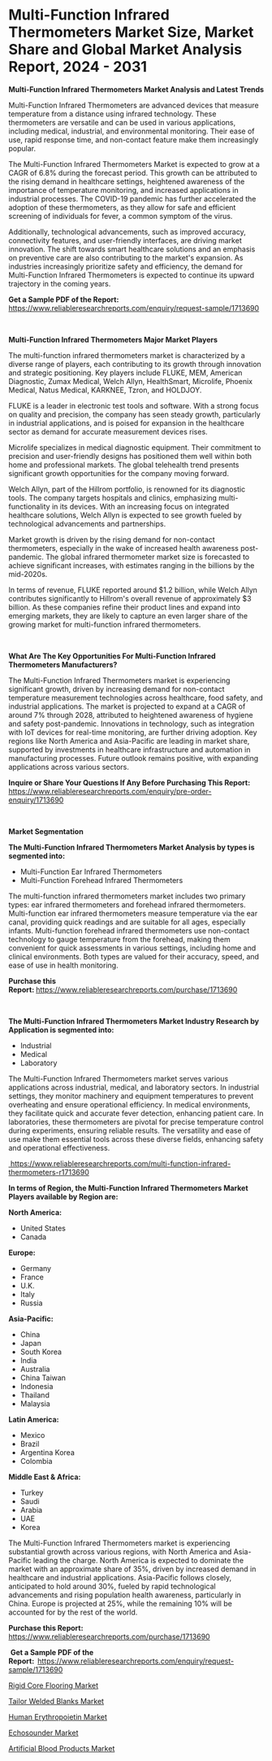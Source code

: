 <p><h1>Multi-Function Infrared Thermometers Market Size, Market Share and Global Market Analysis Report, 2024 - 2031</h1></p><p><strong>Multi-Function Infrared Thermometers Market Analysis and Latest Trends</strong></p>
<p><p>Multi-Function Infrared Thermometers are advanced devices that measure temperature from a distance using infrared technology. These thermometers are versatile and can be used in various applications, including medical, industrial, and environmental monitoring. Their ease of use, rapid response time, and non-contact feature make them increasingly popular.</p><p>The Multi-Function Infrared Thermometers Market is expected to grow at a CAGR of 6.8% during the forecast period. This growth can be attributed to the rising demand in healthcare settings, heightened awareness of the importance of temperature monitoring, and increased applications in industrial processes. The COVID-19 pandemic has further accelerated the adoption of these thermometers, as they allow for safe and efficient screening of individuals for fever, a common symptom of the virus.</p><p>Additionally, technological advancements, such as improved accuracy, connectivity features, and user-friendly interfaces, are driving market innovation. The shift towards smart healthcare solutions and an emphasis on preventive care are also contributing to the market's expansion. As industries increasingly prioritize safety and efficiency, the demand for Multi-Function Infrared Thermometers is expected to continue its upward trajectory in the coming years.</p></p>
<p><strong>Get a Sample PDF of the Report:&nbsp;</strong> <a href="https://www.reliableresearchreports.com/enquiry/request-sample/1713690?utm_campaign=1742&utm_medium=2&utm_source=Github&utm_content=ia&utm_term=22102024&utm_id=multi-function-infrared-thermometers">https://www.reliableresearchreports.com/enquiry/request-sample/1713690</a></p>
<p>&nbsp;</p>
<p><strong>Multi-Function Infrared Thermometers Major Market Players</strong></p>
<p><p>The multi-function infrared thermometers market is characterized by a diverse range of players, each contributing to its growth through innovation and strategic positioning. Key players include FLUKE, MEM, American Diagnostic, Zumax Medical, Welch Allyn, HealthSmart, Microlife, Phoenix Medical, Natus Medical, KARKNEE, Tzron, and HOLDJOY. </p><p>FLUKE is a leader in electronic test tools and software. With a strong focus on quality and precision, the company has seen steady growth, particularly in industrial applications, and is poised for expansion in the healthcare sector as demand for accurate measurement devices rises.</p><p>Microlife specializes in medical diagnostic equipment. Their commitment to precision and user-friendly designs has positioned them well within both home and professional markets. The global telehealth trend presents significant growth opportunities for the company moving forward.</p><p>Welch Allyn, part of the Hillrom portfolio, is renowned for its diagnostic tools. The company targets hospitals and clinics, emphasizing multi-functionality in its devices. With an increasing focus on integrated healthcare solutions, Welch Allyn is expected to see growth fueled by technological advancements and partnerships.</p><p>Market growth is driven by the rising demand for non-contact thermometers, especially in the wake of increased health awareness post-pandemic. The global infrared thermometer market size is forecasted to achieve significant increases, with estimates ranging in the billions by the mid-2020s.</p><p>In terms of revenue, FLUKE reported around $1.2 billion, while Welch Allyn contributes significantly to Hillrom's overall revenue of approximately $3 billion. As these companies refine their product lines and expand into emerging markets, they are likely to capture an even larger share of the growing market for multi-function infrared thermometers.</p></p>
<p>&nbsp;</p>
<p><strong>What Are The Key Opportunities For Multi-Function Infrared Thermometers Manufacturers?</strong></p>
<p><p>The Multi-Function Infrared Thermometers market is experiencing significant growth, driven by increasing demand for non-contact temperature measurement technologies across healthcare, food safety, and industrial applications. The market is projected to expand at a CAGR of around 7% through 2028, attributed to heightened awareness of hygiene and safety post-pandemic. Innovations in technology, such as integration with IoT devices for real-time monitoring, are further driving adoption. Key regions like North America and Asia-Pacific are leading in market share, supported by investments in healthcare infrastructure and automation in manufacturing processes. Future outlook remains positive, with expanding applications across various sectors.</p></p>
<p><strong>Inquire or Share Your Questions If Any Before Purchasing This Report:</strong> <a href="https://www.reliableresearchreports.com/enquiry/pre-order-enquiry/1713690?utm_campaign=1742&utm_medium=2&utm_source=Github&utm_content=ia&utm_term=22102024&utm_id=multi-function-infrared-thermometers">https://www.reliableresearchreports.com/enquiry/pre-order-enquiry/1713690</a></p>
<p>&nbsp;</p>
<p><strong>Market Segmentation</strong></p>
<p><strong>The Multi-Function Infrared Thermometers Market Analysis by types is segmented into:</strong></p>
<p><ul><li>Multi-Function Ear Infrared Thermometers</li><li>Multi-Function Forehead Infrared Thermometers</li></ul></p>
<p><p>The multi-function infrared thermometers market includes two primary types: ear infrared thermometers and forehead infrared thermometers. Multi-function ear infrared thermometers measure temperature via the ear canal, providing quick readings and are suitable for all ages, especially infants. Multi-function forehead infrared thermometers use non-contact technology to gauge temperature from the forehead, making them convenient for quick assessments in various settings, including home and clinical environments. Both types are valued for their accuracy, speed, and ease of use in health monitoring.</p></p>
<p><strong>Purchase this Report:&nbsp;</strong><a href="https://www.reliableresearchreports.com/purchase/1713690?utm_campaign=1742&utm_medium=2&utm_source=Github&utm_content=ia&utm_term=22102024&utm_id=multi-function-infrared-thermometers">https://www.reliableresearchreports.com/purchase/1713690</a></p>
<p>&nbsp;</p>
<p><strong>The Multi-Function Infrared Thermometers Market Industry Research by Application is segmented into:</strong></p>
<p><ul><li>Industrial</li><li>Medical</li><li>Laboratory</li></ul></p>
<p><p>The Multi-Function Infrared Thermometers market serves various applications across industrial, medical, and laboratory sectors. In industrial settings, they monitor machinery and equipment temperatures to prevent overheating and ensure operational efficiency. In medical environments, they facilitate quick and accurate fever detection, enhancing patient care. In laboratories, these thermometers are pivotal for precise temperature control during experiments, ensuring reliable results. The versatility and ease of use make them essential tools across these diverse fields, enhancing safety and operational effectiveness.</p></p>
<p><a href="https://www.reliableresearchreports.com/multi-function-infrared-thermometers-r1713690?utm_campaign=1742&utm_medium=2&utm_source=Github&utm_content=ia&utm_term=22102024&utm_id=multi-function-infrared-thermometers">&nbsp;https://www.reliableresearchreports.com/multi-function-infrared-thermometers-r1713690</a></p>
<p><strong>In terms of Region, the Multi-Function Infrared Thermometers Market Players available by Region are:</strong></p>
<p>
    <p> <strong> North America: </strong>
        <ul>
            <li>United States</li>
            <li>Canada</li>
        </ul>
        </p> 
    <p> <strong> Europe: </strong>
        <ul>
            <li>Germany</li>
            <li>France</li>
            <li>U.K.</li>
            <li>Italy</li>
            <li>Russia</li>
        </ul>
        </p> 
    <p> <strong> Asia-Pacific: </strong>
        <ul>
            <li>China</li>
            <li>Japan</li>
            <li>South Korea</li>
            <li>India</li>
            <li>Australia</li>
            <li>China Taiwan</li>
            <li>Indonesia</li>
            <li>Thailand</li>
            <li>Malaysia</li>
        </ul>
        </p> 
    <p> <strong> Latin America: </strong>
        <ul>
            <li>Mexico</li>
            <li>Brazil</li>
            <li>Argentina Korea</li>
            <li>Colombia</li>
        </ul>
        </p> 
    <p> <strong> Middle East & Africa: </strong>
        <ul>
            <li>Turkey</li>
            <li>Saudi</li>
            <li>Arabia</li>
            <li>UAE</li>
            <li>Korea</li>
        </ul>
    </p>
    </p>
<p><p>The Multi-Function Infrared Thermometers market is experiencing substantial growth across various regions, with North America and Asia-Pacific leading the charge. North America is expected to dominate the market with an approximate share of 35%, driven by increased demand in healthcare and industrial applications. Asia-Pacific follows closely, anticipated to hold around 30%, fueled by rapid technological advancements and rising population health awareness, particularly in China. Europe is projected at 25%, while the remaining 10% will be accounted for by the rest of the world.</p></p>
<p><strong>Purchase this Report: </strong><a href="https://www.reliableresearchreports.com/purchase/1713690?utm_campaign=1742&utm_medium=2&utm_source=Github&utm_content=ia&utm_term=22102024&utm_id=multi-function-infrared-thermometers">https://www.reliableresearchreports.com/purchase/1713690</a></p>
<p>&nbsp;<strong>Get a Sample PDF of the Report:&nbsp;&nbsp;</strong><a href="https://www.reliableresearchreports.com/enquiry/request-sample/1713690?utm_campaign=1742&utm_medium=2&utm_source=Github&utm_content=ia&utm_term=22102024&utm_id=multi-function-infrared-thermometers">https://www.reliableresearchreports.com/enquiry/request-sample/1713690</a></p>
<p><strong></strong></p>
<p><p><a href="https://www.linkedin.com/pulse/global-rigid-core-flooring-market-trends-innovations-forward-looking-ab6zc?utm_campaign=1742&utm_medium=2&utm_source=Github&utm_content=ia&utm_term=22102024&utm_id=multi-function-infrared-thermometers">Rigid Core Flooring Market</a></p><p><a href="https://www.linkedin.com/pulse/emerging-technologies-reshaping-tailor-welded-blanks-market-impact-xzhuc?utm_campaign=1742&utm_medium=2&utm_source=Github&utm_content=ia&utm_term=22102024&utm_id=multi-function-infrared-thermometers">Tailor Welded Blanks Market</a></p><p><a href="https://www.linkedin.com/pulse/competitive-intelligence-human-erythropoietin-market-key-players-0qv9c?utm_campaign=1742&utm_medium=2&utm_source=Github&utm_content=ia&utm_term=22102024&utm_id=multi-function-infrared-thermometers">Human Erythropoietin Market</a></p><p><a href="https://www.linkedin.com/pulse/emerging-opportunities-challenges-global-echosounder-market-2024-w15vc?utm_campaign=1742&utm_medium=2&utm_source=Github&utm_content=ia&utm_term=22102024&utm_id=multi-function-infrared-thermometers">Echosounder Market</a></p><p><a href="https://www.linkedin.com/pulse/market-insights-global-artificial-blood-products-forecast-innovation-xrrxc?utm_campaign=1742&utm_medium=2&utm_source=Github&utm_content=ia&utm_term=22102024&utm_id=multi-function-infrared-thermometers">Artificial Blood Products Market</a></p></p>